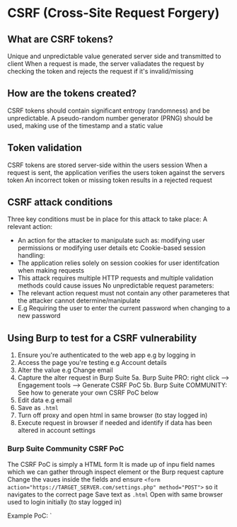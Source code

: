 # CSRF (Cross-Site Request Forgery)
## What are CSRF tokens?
Unique and unpredictable value generated server side and transmitted to client
When a request is made, the server valiadates the request by checking the token and rejects the request if it's invalid/missing

## How are the tokens created?
CSRF tokens should contain significant entropy (randomness) and be unpredictable.
A pseudo-random number generator (PRNG) should be used, making use of the timestamp and a static value

## Token validation
CSRF tokens are stored server-side within the users session
When a request is sent, the application verifies the users token against the servers token
An incorrect token or missing token results in a rejected request

## CSRF attack conditions
Three key conditions must be in place for this attack to take place:
A relevant action:
  - An action for the attacker to manipulate such as: modifying user permissions or modifying user details etc
Cookie-based session handling:
  - The application relies solely on session cookies for user identifcation when making requests
  - This attack requires multiple HTTP requests and multiple validation methods could cause issues
No unpredictable request parameters:
  - The relevant action request must not contain any other parameteres that the attacker cannot determine/manipulate
  - E.g Requiring the user to enter the current password when changing to a new password

## Using Burp to test for a CSRF vulnerability
1. Ensure you're authenticated to the web app e.g by logging in
2. Access the page you're testing e.g Account details
3. Alter the value e.g Change email
4. Capture the alter request in Burp Suite
5a. Burp Suite PRO: right click --> Engagement tools --> Generate CSRF PoC
5b. Burp Suite COMMUNITY: See how to generate your own CSRF PoC below 
6. Edit data e.g email
7. Save as `.html`
8. Turn off proxy and open html in same browser (to stay logged in)
9. Execute request in browser if needed and identify if data has been altered in account settings

### Burp Suite Community CSRF PoC
The CSRF PoC is simply a HTML form
It is made up of inpu field names which we can gather through inspect element or the Burp request capture
Change the vaues inside the fields and ensure `<form action="https://TARGET_SERVER.com/settings.php" method="POST">` so it navigates to the correct page
Save text as `.html`
Open with same browser used to login initially (to stay logged in)

Example PoC:
`



